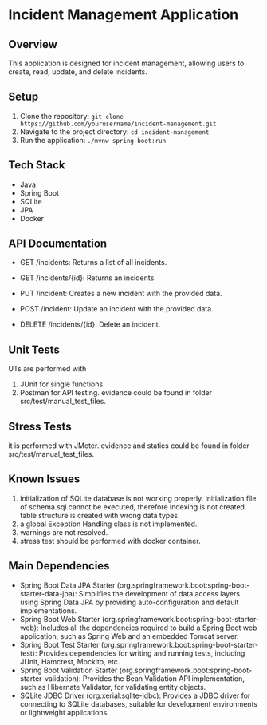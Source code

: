 # Incident Management Application

## Overview
This application is designed for incident management, allowing users to create, read, update, and delete incidents.

## Setup
1. Clone the repository: `git clone https://github.com/yourusername/incident-management.git`
2. Navigate to the project directory: `cd incident-management`
3. Run the application: `./mvnw spring-boot:run`

## Tech Stack
- Java
- Spring Boot
- SQLite
- JPA
- Docker

## API Documentation
-  GET /incidents: 
Returns a list of all incidents.

-  GET /incidents/{id}: 
Returns an incidents.

-  PUT /incident: 
Creates a new incident with the provided data.

-  POST /incident: 
Update an incident with the provided data.

-  DELETE /incidents/{id}: 
Delete an incident.


## Unit Tests
UTs are performed with 
1. JUnit for single functions.
2. Postman for API testing. evidence could be found in folder src/test/manual_test_files.


## Stress Tests
it is performed with JMeter.
evidence and statics could be found in folder src/test/manual_test_files.


## Known Issues
1. initialization of SQLite database is not working properly.
   initialization file of schema.sql cannot be executed, therefore indexing is not created. table structure is created with wrong data types.
2. a global Exception Handling class is not implemented.
3. warnings are not resolved.
4. stress test should be performed with docker container.


## Main Dependencies
-  Spring Boot Data JPA Starter (org.springframework.boot:spring-boot-starter-data-jpa): 
Simplifies the development of data access layers using Spring Data JPA by providing auto-configuration and default implementations.
-  Spring Boot Web Starter (org.springframework.boot:spring-boot-starter-web): 
   Includes all the dependencies required to build a Spring Boot web application, such as Spring Web and an embedded Tomcat server.
-  Spring Boot Test Starter (org.springframework.boot:spring-boot-starter-test):  Provides dependencies for writing and running tests, including JUnit, Hamcrest, Mockito, etc.
-  Spring Boot Validation Starter (org.springframework.boot:spring-boot-starter-validation): 
Provides the Bean Validation API implementation, such as Hibernate Validator, for validating entity objects.
-  SQLite JDBC Driver (org.xerial:sqlite-jdbc): 
Provides a JDBC driver for connecting to SQLite databases, suitable for development environments or lightweight applications.

